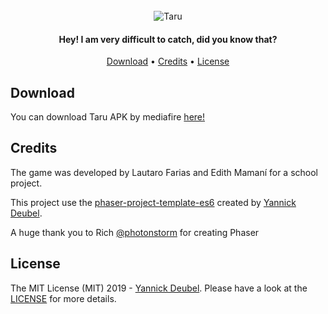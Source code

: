 <br>
<div align="center">
  <img src="src/assets/images/title.png" alt="Taru">
</div>

<h4 align="center">Hey! I am very difficult to catch, did you know that?</h4>

<div align="center">
  <a href="#download">Download</a> •
  <a href="#credits">Credits</a> •
  <a href="#license">License</a>
</div>

## Download

You can download Taru APK by mediafire [here!](https://www.mediafire.com/file/12uidsu2ldc34yf/taru.apk/file)

## Credits

The game was developed by Lautaro Farias and Edith Mamaní for a school project.

This project use the [phaser-project-template-es6](https://github.com/yandeu/phaser-project-template-es6#readme) created by [Yannick Deubel](https://github.com/yandeu).

A huge thank you to Rich [@photonstorm](https://github.com/photonstorm) for creating Phaser

## License

The MIT License (MIT) 2019 - [Yannick Deubel](https://github.com/yandeu). Please have a look at the [LICENSE](LICENSE) for more details.
